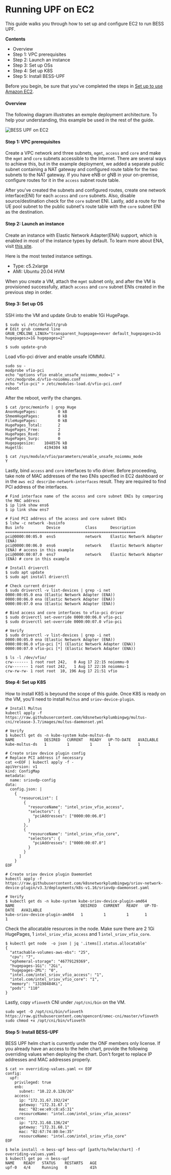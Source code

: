 # Running UPF on EC2

This guide walks you through how to set up and configure EC2 to run BESS UPF.

**Contents**
- Overview
- Step 1: VPC prerequisites
- Step 2: Launch an instance
- Step 3: Set up OSs
- Step 4: Set up K8S
- Step 5: Install BESS-UPF

Before you begin, be sure that you've completed the steps in [Set up to use Amazon EC2](https://docs.aws.amazon.com/AWSEC2/latest/UserGuide/get-set-up-for-amazon-ec2.html).

#### Overview

The following diagram illustrates an exmple deployment architecture. To help your understanding, this example be used in the rest of the guide.

![BESS UPF on EC2](images/bess-upf-on-ec2.svg "BESS UPF on EC2")


#### Step 1: VPC prerequisites

Create a VPC network and three subnets, `mgmt`, `access` and `core` and make the `mgmt` and `core` subnets accessible to the Internet. There are several ways to achieve this, but in the example deployment, we added a separate public subnet containing a NAT gateway and configured route table for the two subnets to the NAT gateway. If you have eNB or gNB in your on-premise, configure routes for it in the `access` subnet route table.

After you've created the subnets and configured routes, create one network interface(ENI) for each `access` and `core` subnets. Also, disable source/destination check for the `core` subnet ENI. Lastly, add a route for the UE pool subnet to the public subnet's route table with the `core` subnet ENI as the destination.

#### Step 2: Launch an instance

Create an instance with Elastic Network Adapter(ENA) support, which is enabled in most of the instance types by default. To learn more about ENA, visit [this site](https://docs.aws.amazon.com/AWSEC2/latest/UserGuide/enhanced-networking-ena.html).

Here is the most tested instance settings.
* Type: c5.2xlarge
* AMI: Ubuntu 20.04 HVM

When you create a VM, attach the `mgmt` subnet only, and after the VM is provisioned successfully, attach `access` and `core` subnet ENIs created in the previous step in order.

#### Step 3: Set up OS

SSH into the VM and update Grub to enable 1Gi HugePage.

```
$ sudo vi /etc/default/grub
# Edit grub command line
GRUB_CMDLINE_LINUX="transparent_hugepage=never default_hugepagesz=1G hugepagesz=1G hugepages=2"

$ sudo update-grub
```

Load vfio-pci driver and enable unsafe IOMMU.
```
sudo su -
modprobe vfio-pci
echo "options vfio enable_unsafe_noiommu_mode=1" > /etc/modprobe.d/vfio-noiommu.conf
echo "vfio-pci" > /etc/modules-load.d/vfio-pci.conf
reboot
```

After the reboot, verify the changes.
```
$ cat /proc/meminfo | grep Huge
AnonHugePages:         0 kB
ShmemHugePages:        0 kB
FileHugePages:         0 kB
HugePages_Total:       2
HugePages_Free:        2
HugePages_Rsvd:        0
HugePages_Surp:        0
Hugepagesize:    1048576 kB
Hugetlb:         4194304 kB

$ cat /sys/module/vfio/parameters/enable_unsafe_noiommu_mode
Y
```

Lastly, bind `access` and `core` interfaces to vfio driver.
Before proceeding, take note of MAC addresses of the two ENIs specified in EC2 dashboard or in the `aws ec2 describe-network-interfaces` result. They are required to find PCI address of the interfaces.

```
# Find interface name of the access and core subnet ENIs by comparing the MAC address
$ ip link show ens6
$ ip link show ens7

# Find PCI address of the access and core subnet ENIs
$ lshw -c network -businfo
Bus info          Device           Class      Description
=========================================================
pci@0000:00:05.0  ens5             network    Elastic Network Adapter (ENA)
pci@0000:00:06.0  ens6             network    Elastic Network Adapter (ENA) # access in this example
pci@0000:00:07.0  ens7             network    Elastic Network Adapter (ENA) # core in this example

# Install driverctl
$ sudo apt update
$ sudo apt install driverctl

# Check current driver
$ sudo driverctl -v list-devices | grep -i net
0000:00:05.0 ena (Elastic Network Adapter (ENA))
0000:00:06.0 ena (Elastic Network Adapter (ENA))
0000:00:07.0 ena (Elastic Network Adapter (ENA))

# Bind access and core interfaces to vfio-pci driver
$ sudo driverctl set-override 0000:00:06.0 vfio-pci
$ sudo driverctl set-override 0000:00:07.0 vfio-pci

# Verify
$ sudo driverctl -v list-devices | grep -i net
0000:00:05.0 ena (Elastic Network Adapter (ENA))
0000:00:06.0 vfio-pci [*] (Elastic Network Adapter (ENA))
0000:00:07.0 vfio-pci [*] (Elastic Network Adapter (ENA))

$ ls -l /dev/vfio/
crw------- 1 root root 242,   0 Aug 17 22:15 noiommu-0
crw------- 1 root root 242,   1 Aug 17 22:16 noiommu-1
crw-rw-rw- 1 root root  10, 196 Aug 17 21:51 vfio
```

#### Step 4: Set up K8S

How to install K8S is beyound the scope of this guide. Once K8S is ready on the VM, you'll need to install `Multus` and `sriov-device-plugin`.

```
# Install Multus
kubectl apply -f https://raw.githubusercontent.com/k8snetworkplumbingwg/multus-cni/release-3.7/images/multus-daemonset.yml

# Verify
$ kubectl get ds -n kube-system kube-multus-ds
NAME             DESIRED   CURRENT   READY   UP-TO-DATE   AVAILABLE
kube-multus-ds   1         1         1       1            1

# Create sriov device plugin config
# Replace PCI address if necessary
cat <<EOF | kubectl apply -f -
apiVersion: v1
kind: ConfigMap
metadata:
  name: sriovdp-config
data:
  config.json: |
    {
      "resourceList": [
        {
          "resourceName": "intel_sriov_vfio_access",
          "selectors": {
            "pciAddresses": ["0000:00:06.0"]
          }
        },
        {
          "resourceName": "intel_sriov_vfio_core",
          "selectors": {
            "pciAddresses": ["0000:00:07.0"]
          }
        }
      ]
    }
EOF

# Create sriov device plugin DaemonSet
kubectl apply -f https://raw.githubusercontent.com/k8snetworkplumbingwg/sriov-network-device-plugin/v3.3/deployments/k8s-v1.16/sriovdp-daemonset.yaml

# Verify
$ kubectl get ds -n kube-system kube-sriov-device-plugin-amd64
NAME                             DESIRED   CURRENT   READY   UP-TO-DATE   AVAILABLE
kube-sriov-device-plugin-amd64   1         1         1       1            1
```

Check the allocatable resources in the node. Make sure there are 2 1Gi HugePages, 1 `intel_sriov_vfio_access` and 1 `intel_sriov_vfio_core`.
```
$ kubectl get node  -o json | jq '.items[].status.allocatable'
{
  "attachable-volumes-aws-ebs": "25",
  "cpu": "7",
  "ephemeral-storage": "46779129369",
  "hugepages-1Gi": "2Gi",
  "hugepages-2Mi": "0",
  "intel.com/intel_sriov_vfio_access": "1",
  "intel.com/intel_sriov_vfio_core": "1",
  "memory": "13198484Ki",
  "pods": "110"
}
```

Lastly, copy `vfioveth` CNI under `/opt/cni/bin` on the VM.
```
sudo wget -O /opt/cni/bin/vfioveth https://raw.githubusercontent.com/opencord/omec-cni/master/vfioveth
sudo chmod +x /opt/cni/bin/vfioveth
```

#### Step 5: Install BESS-UPF

BESS UPF helm chart is currently under the ONF members only license. If you already have an access to the helm chart, provide the following overriding values when deploying the chart. Don't forget to replace IP addresses and MAC addresses properly.

```
$ cat >> overriding-values.yaml << EOF
config:
  upf:
    privileged: true
    enb:
      subnet: "10.22.0.128/26"
    access:
      ip: "172.31.67.192/24"
      gateway: "172.31.67.1"
      mac: "02:ee:e9:c8:a5:31"
      resourceName: "intel.com/intel_sriov_vfio_access"
    core:
      ip: "172.31.68.136/24"
      gateway: "172.31.68.1"
      mac: "02:67:74:80:be:35"
      resourceName: "intel.com/intel_sriov_vfio_core"
EOF

$ helm install -n bess-upf bess-upf [path/to/helm/chart] -f overriding-values.yaml
$ kubectl get po -n bess-upf
NAME    READY   STATUS    RESTARTS   AGE
upf-0   4/4     Running   0          41h
```